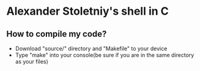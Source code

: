 # Alexander Stoletniy's shell in C

## How to compile my code?

- Download "source/" directory and "Makefile" to your device
- Type "make" into your console(be sure if you are in the same directory as your files)
